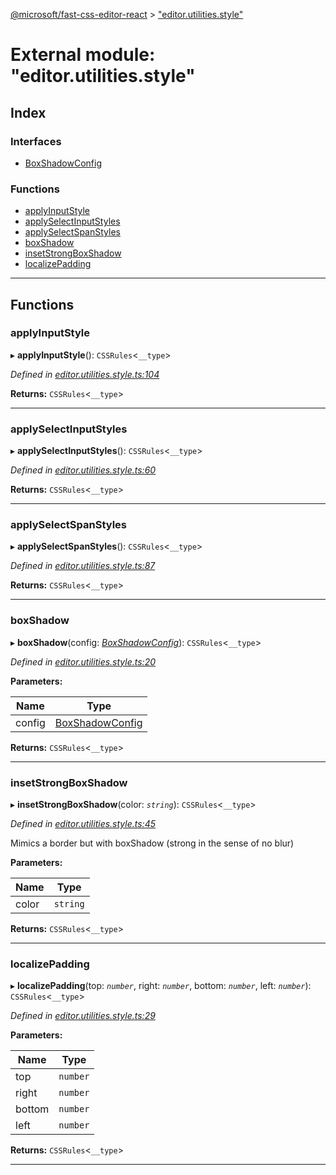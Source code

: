 [@microsoft/fast-css-editor-react](../README.md) > ["editor.utilities.style"](../modules/_editor_utilities_style_.md)

# External module: "editor.utilities.style"

## Index

### Interfaces

* [BoxShadowConfig](../interfaces/_editor_utilities_style_.boxshadowconfig.md)

### Functions

* [applyInputStyle](_editor_utilities_style_.md#applyinputstyle)
* [applySelectInputStyles](_editor_utilities_style_.md#applyselectinputstyles)
* [applySelectSpanStyles](_editor_utilities_style_.md#applyselectspanstyles)
* [boxShadow](_editor_utilities_style_.md#boxshadow)
* [insetStrongBoxShadow](_editor_utilities_style_.md#insetstrongboxshadow)
* [localizePadding](_editor_utilities_style_.md#localizepadding)

---

## Functions

<a id="applyinputstyle"></a>

###  applyInputStyle

▸ **applyInputStyle**(): `CSSRules`<`__type`>

*Defined in [editor.utilities.style.ts:104](https://github.com/Microsoft/fast-dna/blob/164dd3ca/packages/fast-css-editor-react/src/editor.utilities.style.ts#L104)*

**Returns:** `CSSRules`<`__type`>

___
<a id="applyselectinputstyles"></a>

###  applySelectInputStyles

▸ **applySelectInputStyles**(): `CSSRules`<`__type`>

*Defined in [editor.utilities.style.ts:60](https://github.com/Microsoft/fast-dna/blob/164dd3ca/packages/fast-css-editor-react/src/editor.utilities.style.ts#L60)*

**Returns:** `CSSRules`<`__type`>

___
<a id="applyselectspanstyles"></a>

###  applySelectSpanStyles

▸ **applySelectSpanStyles**(): `CSSRules`<`__type`>

*Defined in [editor.utilities.style.ts:87](https://github.com/Microsoft/fast-dna/blob/164dd3ca/packages/fast-css-editor-react/src/editor.utilities.style.ts#L87)*

**Returns:** `CSSRules`<`__type`>

___
<a id="boxshadow"></a>

###  boxShadow

▸ **boxShadow**(config: *[BoxShadowConfig](../interfaces/_editor_utilities_style_.boxshadowconfig.md)*): `CSSRules`<`__type`>

*Defined in [editor.utilities.style.ts:20](https://github.com/Microsoft/fast-dna/blob/164dd3ca/packages/fast-css-editor-react/src/editor.utilities.style.ts#L20)*

**Parameters:**

| Name | Type |
| ------ | ------ |
| config | [BoxShadowConfig](../interfaces/_editor_utilities_style_.boxshadowconfig.md) |

**Returns:** `CSSRules`<`__type`>

___
<a id="insetstrongboxshadow"></a>

###  insetStrongBoxShadow

▸ **insetStrongBoxShadow**(color: *`string`*): `CSSRules`<`__type`>

*Defined in [editor.utilities.style.ts:45](https://github.com/Microsoft/fast-dna/blob/164dd3ca/packages/fast-css-editor-react/src/editor.utilities.style.ts#L45)*

Mimics a border but with boxShadow (strong in the sense of no blur)

**Parameters:**

| Name | Type |
| ------ | ------ |
| color | `string` |

**Returns:** `CSSRules`<`__type`>

___
<a id="localizepadding"></a>

###  localizePadding

▸ **localizePadding**(top: *`number`*, right: *`number`*, bottom: *`number`*, left: *`number`*): `CSSRules`<`__type`>

*Defined in [editor.utilities.style.ts:29](https://github.com/Microsoft/fast-dna/blob/164dd3ca/packages/fast-css-editor-react/src/editor.utilities.style.ts#L29)*

**Parameters:**

| Name | Type |
| ------ | ------ |
| top | `number` |
| right | `number` |
| bottom | `number` |
| left | `number` |

**Returns:** `CSSRules`<`__type`>

___

